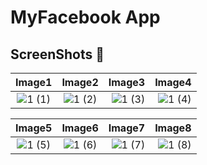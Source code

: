 # MyFacebook App

## ScreenShots 📸 


   Image1                  | Image2                       |  Image3                       |  Image4             |
:-------------------------:|:----------------------------:|------------------------------:|----------------------------:|
![1 (1)](https://user-images.githubusercontent.com/29271760/102622849-a031fe80-4167-11eb-92fd-2770a38e9ad3.jpg)   | ![1 (2)](https://user-images.githubusercontent.com/29271760/102622852-a1632b80-4167-11eb-95b3-67a48dfa14b0.jpg)    |  ![1 (3)](https://user-images.githubusercontent.com/29271760/102622854-a1fbc200-4167-11eb-9b78-49bd463825f1.jpg)     | ![1 (4)](https://user-images.githubusercontent.com/29271760/102622855-a2945880-4167-11eb-9b1c-3798bfce3536.jpg)   |


   Image5                  | Image6                       |  Image7                       |  Image8             |
:-------------------------:|:----------------------------:|------------------------------:|----------------------------:|
![1 (5)](https://user-images.githubusercontent.com/29271760/102622857-a2945880-4167-11eb-9dd5-e79a35e47307.jpg)   | ![1 (6)](https://user-images.githubusercontent.com/29271760/102622859-a32cef00-4167-11eb-9271-beb71c6b0e3b.jpg)    |  ![1 (7)](https://user-images.githubusercontent.com/29271760/102622862-a3c58580-4167-11eb-8bbf-51cd5cce5b20.jpg)     | ![1 (8)](https://user-images.githubusercontent.com/29271760/102622863-a3c58580-4167-11eb-81dc-6e09c81e9f0d.jpg)   |


